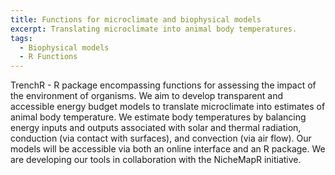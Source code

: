 ```yaml
---
title: Functions for microclimate and biophysical models
excerpt: Translating microclimate into animal body temperatures.
tags:
  - Biophysical models
  - R Functions
---
```

TrenchR - R package encompassing functions for assessing the impact of the environment of organisms. We aim to develop transparent and accessible energy budget models to translate microclimate into estimates of animal body temperature. We estimate body temperatures by balancing energy inputs and outputs associated with solar and thermal radiation, conduction (via contact with surfaces), and convection (via air flow). Our models will be accessible via both an online interface and an R package. We are developing our tools in collaboration with the NicheMapR initiative.